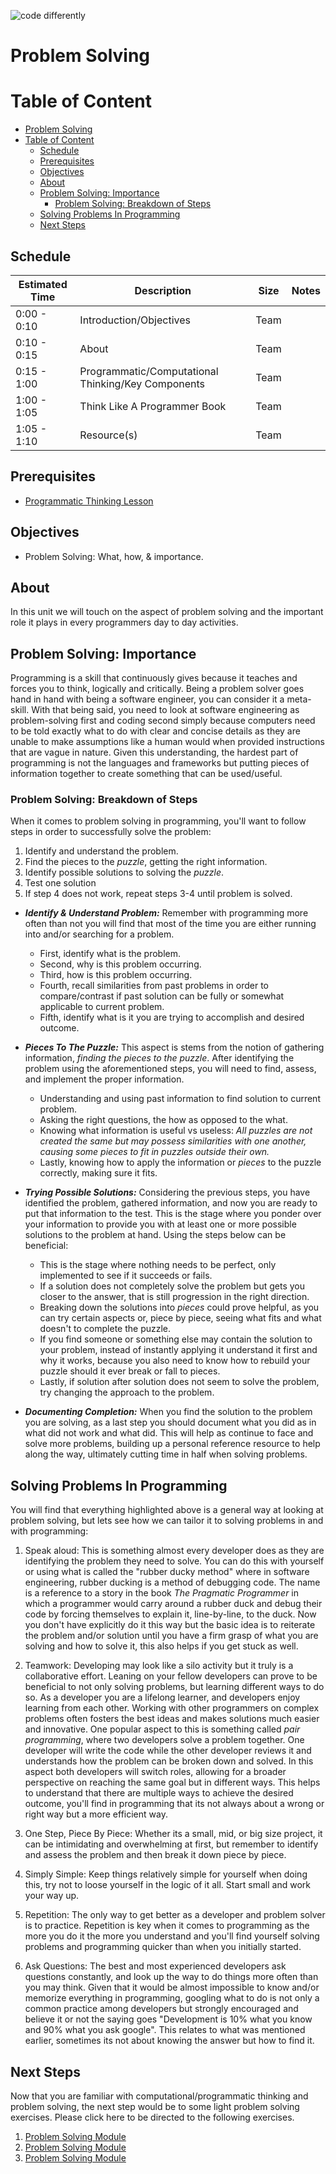 ![code differently](https://user-images.githubusercontent.com/54545904/91590200-f82ec600-e928-11ea-9433-eea450388abf.png)

# Problem Solving

# Table of Content

- [Problem Solving](#problem-solving)
- [Table of Content](#table-of-content)
  - [Schedule](#schedule)
  - [Prerequisites](#prerequisites)
  - [Objectives](#objectives)
  - [About](#about)
  - [Problem Solving: Importance](#problem-solving-importance)
    - [Problem Solving: Breakdown of Steps](#problem-solving-breakdown-of-steps)
  - [Solving Problems In Programming](#solving-problems-in-programming)
  - [Next Steps](#next-steps)


## Schedule

|Estimated Time | Description | Size | Notes |
| - | - | - | - |
| 0:00 - 0:10 | Introduction/Objectives | Team | |
| 0:10 - 0:15 | About | Team | |
| 0:15 - 1:00 | Programmatic/Computational Thinking/Key Components | Team | |
| 1:00 - 1:05 | Think Like A Programmer Book | Team |  |
| 1:05 - 1:10 | Resource(s) | Team |  |

## Prerequisites 
- [Programmatic Thinking Lesson](https://github.com/Code-Differently-DevShop-ProblemSolving/Thinking-Like-a-Programmer)

## Objectives
- Problem Solving: What, how, & importance.

## About
In this unit we will touch on the aspect of problem solving and the important role it plays in every programmers day to day activities.

## Problem Solving: Importance
Programming is a skill that continuously gives because it teaches and forces you to think, logically and critically. Being a problem solver goes hand in hand with being a software engineer, you can consider it a meta-skill. With that being said, you need to look at software engineering as problem-solving first and coding second simply because computers need to be told exactly what to do with clear and concise details as they are unable to make assumptions like a human would when provided instructions that are vague in nature. Given this understanding, the hardest part of programming is not the languages and frameworks but putting pieces of information together to create something that can be used/useful. 


### Problem Solving: Breakdown of Steps
When it comes to problem solving in programming, you'll want to follow steps in order to successfully solve the problem:

1. Identify and understand the problem.
2. Find the pieces to the *puzzle*, getting the right information.
3. Identify possible solutions to solving the *puzzle*.
4. Test one solution
5. If step 4 does not work, repeat steps 3-4 until problem is solved.

- ***Identify & Understand Problem:*** Remember with programming more often than not you will find that most of the time you are either running into and/or searching for a problem.  
    - First, identify what is the problem.
    - Second, why is this problem occurring. 
    - Third, how is this problem occurring.
    - Fourth, recall similarities from past problems in order to compare/contrast if past solution can be fully or somewhat applicable to current problem.
    - Fifth, identify what is it you are trying to accomplish and desired outcome. 
  
- ***Pieces To The Puzzle:*** This aspect is stems from the notion of gathering information, *finding the pieces to the puzzle*. After identifying the problem using the aforementioned steps, you will need to find, assess, and implement the proper information. 
    - Understanding and using past information to find solution to current problem.
    - Asking the right questions, the how as opposed to the what.
    - Knowing what information is useful vs useless: *All puzzles are not created the same but may possess similarities with one another, causing some pieces to fit in puzzles outside their own.*
    - Lastly, knowing how to apply the information or *pieces* to the puzzle correctly, making sure it fits.
  
- ***Trying Possible Solutions:*** Considering the previous steps, you have identified the problem, gathered information, and now you are ready to put that information to the test. This is the stage where you ponder over your information to provide you with at least one or more possible solutions to the problem at hand. Using the steps below can be beneficial:
    - This is the stage where nothing needs to be perfect, only implemented to see if it succeeds or fails.
    - If a solution does not completely solve the problem but gets you closer to the answer, that is still progression in the right direction.
    - Breaking down the solutions into *pieces* could prove helpful, as you can try certain aspects or, piece by piece, seeing what fits and what doesn't to complete the puzzle.
    - If you find someone or something else may contain the solution to your problem, instead of instantly applying it understand it first and why it works, because you also need to know how to rebuild your puzzle should it ever break or fall to pieces.
    - Lastly, if solution after solution does not seem to solve the problem, try changing the approach to the problem.
  
- ***Documenting Completion:*** When you find the solution to the problem you are solving, as a last step you should document what you did as in what did not work and what did. This will help as continue to face and solve more problems, building up a personal reference resource to help along the way, ultimately cutting time in half when solving problems.

## Solving Problems In Programming
You will find that everything highlighted above is a general way at looking at problem solving, but lets see how we can tailor it to solving problems in and with programming:

1. Speak aloud: This is something almost every developer does as they are identifying the problem they need to solve. You can do this with yourself or using what is called the "rubber ducky method" where in software engineering, rubber ducking is a method of debugging code. The name is a reference to a story in the book *The Pragmatic Programmer* in which a programmer would carry around a rubber duck and debug their code by forcing themselves to explain it, line-by-line, to the duck. Now you don't have explicitly do it this way but the basic idea is to reiterate the problem and/or solution until you have a firm grasp of what you are solving and how to solve it, this also helps if you get stuck as well.
   
2. Teamwork: Developing may look like a silo activity but it truly is a collaborative effort. Leaning on your fellow developers can prove to be beneficial to not only solving problems, but learning different ways to do so. As a developer you are a lifelong learner, and developers enjoy learning from each other. Working with other programmers on complex problems often fosters the best ideas and makes solutions much easier and innovative. One popular aspect to this is something called *pair programming*, where two developers solve a problem together. One developer will write the code while the other developer reviews it and understands how the problem can be broken down and solved. In this aspect both developers will switch roles, allowing for a broader perspective on reaching the same goal but in different ways. This helps to understand that there are multiple ways to achieve the desired outcome, you'll find in programming that its not always about a wrong or right way but a more efficient way. 
   
3. One Step, Piece By Piece: Whether its a small, mid, or big size project, it can be intimidating and overwhelming at first, but remember to identify and assess the problem and then break it down piece by piece.
   
4. Simply Simple: Keep things relatively simple for yourself when doing this, try not to loose yourself in the logic of it all. Start small and work your way up.
   
5. Repetition: The only way to get better as a developer and problem solver is to practice. Repetition is key when it comes to programming as the more you do it the more you understand and you'll find yourself solving problems and programming quicker than when you initially started. 
   
6. Ask Questions: The best and most experienced developers ask questions constantly, and look up the way to do things more often than you may think. Given that it would be almost impossible to know and/or memorize everything in programming, googling what to do is not only a common practice among developers but strongly encouraged and believe it or not the saying goes "Development is 10% what you know and 90% what you ask google". This relates to what was mentioned earlier, sometimes its not about knowing the answer but how to find it.



## Next Steps
Now that you are familiar with computational/programmatic thinking and problem solving, the next step would be to some light problem solving exercises. Please click here to be directed to the following exercises.
1. [Problem Solving Module]()
2. [Problem Solving Module]()
3. [Problem Solving Module]()
